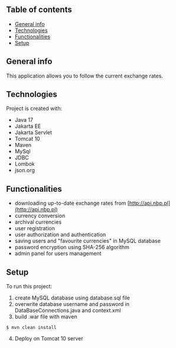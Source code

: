 ## Table of contents
* [General info](#general-info)
* [Technologies](#technologies)
* [Functionalities](#Functionalities)
* [Setup](#setup)

## General info
This application allows you to follow the current exchange rates.
	
## Technologies
Project is created with:
* Java 17
* Jakarta EE
* Jakarta Servlet
* Tomcat 10
* Maven 
* MySql
* JDBC
* Lombok
* json.org

## Functionalities
* downloading up-to-date exchange rates from [http://api.nbp.pl](http://api.nbp.pl)
* currency conversion
* archival currencies
* user registration
* user authorization and authentication
* saving users and "favourite currencies" in MySQL database
* password encryption using SHA-256 algorithm
* admin panel for users management
	
## Setup
To run this project:
1. create MySQL database using database.sql file
2. overwrite database username and password in DataBaseConnections.java and context.xml
3. build .war file with maven
```
$ mvn clean install
```
4. Deploy on Tomcat 10 server

